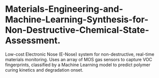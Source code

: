 # Materials-Engineering-and-Machine-Learning-Synthesis-for-Non-Destructive-Chemical-State-Assessment.
Low-cost Electronic Nose (E-Nose) system for non-destructive, real-time materials monitoring. Uses an array of MOS gas sensors to capture VOC fingerprints, classified by a Machine Learning model to predict polymer curing kinetics and degradation onset.
